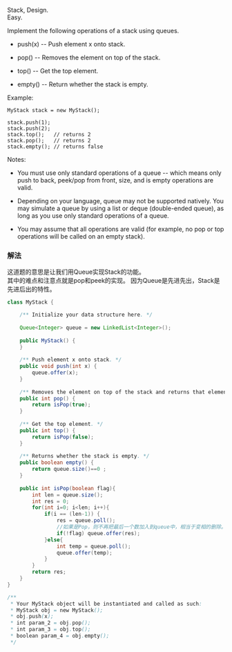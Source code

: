 Stack, Design.  
Easy.  

Implement the following operations of a stack using queues.

* push(x) -- Push element x onto stack.

* pop() -- Removes the element on top of the stack.

* top() -- Get the top element.

* empty() -- Return whether the stack is empty.

Example:
```
MyStack stack = new MyStack();

stack.push(1);
stack.push(2);  
stack.top();   // returns 2
stack.pop();   // returns 2
stack.empty(); // returns false
```
Notes:

* You must use only standard operations of a queue -- which means only push to back, peek/pop from front, size, and is empty operations are valid.

* Depending on your language, queue may not be supported natively. You may simulate a queue by using a list or deque (double-ended queue), as long as you use only standard operations of a queue.

* You may assume that all operations are valid (for example, no pop or top operations will be called on an empty stack).

### 解法 
这道题的意思是让我们用Queue实现Stack的功能。  
其中的难点和注意点就是pop和peek的实现。 
因为Queue是先进先出，Stack是先进后出的特性。
```java
class MyStack {

    /** Initialize your data structure here. */
    
    Queue<Integer> queue = new LinkedList<Integer>();
    
    public MyStack() {
    }
    
    /** Push element x onto stack. */
    public void push(int x) {
        queue.offer(x);
    }
    
    /** Removes the element on top of the stack and returns that element. */
    public int pop() {
        return isPop(true);
    }
    
    /** Get the top element. */
    public int top() {
        return isPop(false);
    }
    
    /** Returns whether the stack is empty. */
    public boolean empty() {
        return queue.size()==0 ;
    }
    
    public int isPop(boolean flag){
        int len = queue.size();
        int res = 0;
        for(int i=0; i<len; i++){
            if(i == (len-1)) {
                res = queue.poll();
                //如果是Pop，则不再把最后一个数加入到queue中，相当于变相的删除。
                if(!flag) queue.offer(res);
            }else{
                int temp = queue.poll();
                queue.offer(temp);
            }
        }
        return res;
    }
}

/**
 * Your MyStack object will be instantiated and called as such:
 * MyStack obj = new MyStack();
 * obj.push(x);
 * int param_2 = obj.pop();
 * int param_3 = obj.top();
 * boolean param_4 = obj.empty();
 */
```